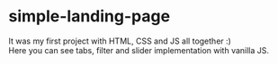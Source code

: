 # simple-landing-page   
It was my first project with HTML, CSS and JS all together  :)  
Here you can see tabs, filter and slider implementation with vanilla JS.
